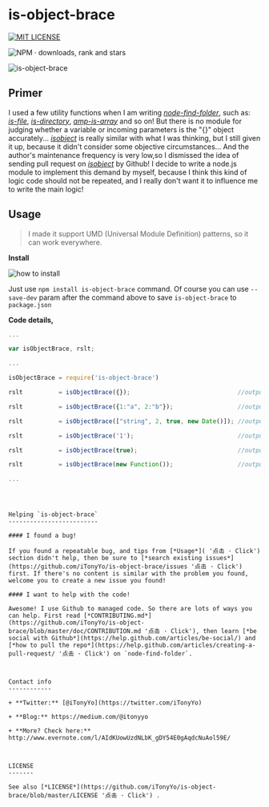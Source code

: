 is-object-brace
===============

[![MIT LICENSE](https://camo.githubusercontent.com/377eda57da4e5aff0480df11e5a0ada0b5d95903/687474703a2f2f696d672e736869656c64732e696f2f6e706d2f6c2f69732d6f626a6563742e737667)](https://github.com/iTonyYo/WSK_IMAGE/blob/master/LICENSE '点击 · Click')

![NPM · downloads, rank and stars](https://nodei.co/npm/is-object-brace.png?downloads=true&downloadRank=true&stars=true)

![is-object-brace](http://e.hiphotos.baidu.com/image/pic/item/95eef01f3a292df5541379a1bf315c6035a873b6.jpg)



Primer
------

I used a few utility functions when I am writing [*node-find-folder*](https://github.com/iTonyYo/node-find-folder '点击 · Click'), such as: [*is-file*](https://www.npmjs.com/package/is-file '点击 · Click'), [*is-directory*](https://www.npmjs.com/package/is-directory '点击 · Click'), [*amp-is-array*](https://www.npmjs.com/package/amp-is-array '点击 · Click') and so on! But there is no module for judging whether a variable or incoming parameters is the "{}" object accurately... [*isobject*](https://www.npmjs.com/package/isobject '点击 · Click') is really similar with what I was thinking, but I still given it up, because it didn't consider some objective circumstances... And the author's maintenance frequency is very low,so I dismissed the idea of sending pull request on [*isobject*](https://www.npmjs.com/package/isobject '点击 · Click') by Github! I decide to write a node.js module to implement this demand by myself, because I think this kind of logic code should not be repeated, and I really don't want it to influence me to write the main logic!



Usage
-----

> I made it support UMD (Universal Module Definition) patterns, so it can work everywhere.

**Install**

![how to install](https://nodei.co/npm/is-object-brace.png?mini=true)

Just use `npm install is-object-brace` command. Of course you can use `--save-dev` param after the command above to save `is-object-brace` to `package.json`

**Code details,**

```js
...

var isObjectBrace, rslt;

...

isObjectBrace = require('is-object-brace')

rslt          = isObjectBrace({});                              //output: true

rslt          = isObjectBrace({1:"a", 2:"b"});                  //output: true

rslt          = isObjectBrace(["string", 2, true, new Date()]); //output: false

rslt          = isObjectBrace('1');                             //output: false

rslt          = isObjectBrace(true);                            //output: false

rslt          = isObjectBrace(new Function());                  //output: false

...
```
```



Helping `is-object-brace`
-------------------------

#### I found a bug!

If you found a repeatable bug, and tips from [*Usage*]( '点击 · Click') section didn't help, then be sure to [*search existing issues*](https://github.com/iTonyYo/is-object-brace/issues '点击 · Click') first. If there's no content is similar with the problem you found, welcome you to create a new issue you found!

#### I want to help with the code!

Awesome! I use Github to managed code. So there are lots of ways you can help. First read [*CONTRIBUTING.md*](https://github.com/iTonyYo/is-object-brace/blob/master/doc/CONTRIBUTION.md '点击 · Click'), then learn [*be social with Github*](https://help.github.com/articles/be-social/) and [*how to pull the repo*](https://help.github.com/articles/creating-a-pull-request/ '点击 · Click') on `node-find-folder`.



Contact info
------------

+ **Twitter:** [@iTonyYo](https://twitter.com/iTonyYo)

+ **Blog:** https://medium.com/@itonyyo

+ **More? Check here:** http://www.evernote.com/l/AIdKUowUzdNLbK_gDY54E0gAqdcNuAol59E/



LICENSE
-------

See also [*LICENSE*](https://github.com/iTonyYo/is-object-brace/blob/master/LICENSE '点击 · Click') .
